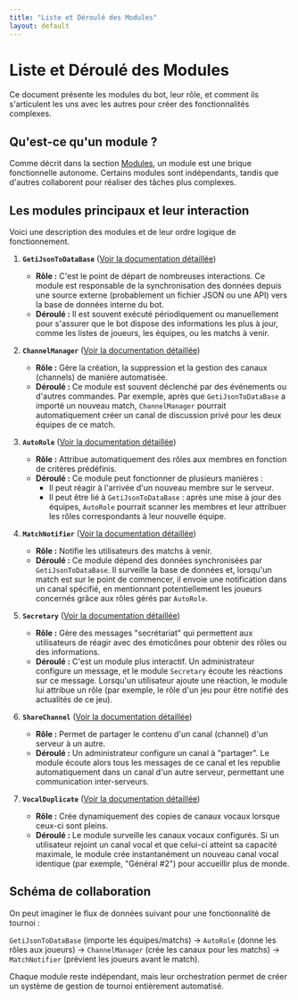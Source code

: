 ```yaml
---
title: "Liste et Déroulé des Modules"
layout: default
---
```


# Liste et Déroulé des Modules

Ce document présente les modules du bot, leur rôle, et comment ils s'articulent les uns avec les autres pour créer des fonctionnalités complexes.

## Qu'est-ce qu'un module ?

Comme décrit dans la section [Modules](./modules.md), un module est une brique fonctionnelle autonome. Certains modules sont indépendants, tandis que d'autres collaborent pour réaliser des tâches plus complexes.

## Les modules principaux et leur interaction

Voici une description des modules et de leur ordre logique de fonctionnement.

1.  **`GetiJsonToDataBase`** ([Voir la documentation détaillée](./modules_pages/GetiJsonToDataBase.md))
    *   **Rôle :** C'est le point de départ de nombreuses interactions. Ce module est responsable de la synchronisation des données depuis une source externe (probablement un fichier JSON ou une API) vers la base de données interne du bot.
    *   **Déroulé :** Il est souvent exécuté périodiquement ou manuellement pour s'assurer que le bot dispose des informations les plus à jour, comme les listes de joueurs, les équipes, ou les matchs à venir.

2.  **`ChannelManager`** ([Voir la documentation détaillée](./modules_pages/ChannelManager.md))
    *   **Rôle :** Gère la création, la suppression et la gestion des canaux (channels) de manière automatisée.
    *   **Déroulé :** Ce module est souvent déclenché par des événements ou d'autres commandes. Par exemple, après que `GetiJsonToDataBase` a importé un nouveau match, `ChannelManager` pourrait automatiquement créer un canal de discussion privé pour les deux équipes de ce match.

3.  **`AutoRole`** ([Voir la documentation détaillée](./modules_pages/AutoRole.md))
    *   **Rôle :** Attribue automatiquement des rôles aux membres en fonction de critères prédéfinis.
    *   **Déroulé :** Ce module peut fonctionner de plusieurs manières :
        *   Il peut réagir à l'arrivée d'un nouveau membre sur le serveur.
        *   Il peut être lié à `GetiJsonToDataBase` : après une mise à jour des équipes, `AutoRole` pourrait scanner les membres et leur attribuer les rôles correspondants à leur nouvelle équipe.

4.  **`MatchNotifier`** ([Voir la documentation détaillée](./modules_pages/MatchNotifier.md))
    *   **Rôle :** Notifie les utilisateurs des matchs à venir.
    *   **Déroulé :** Ce module dépend des données synchronisées par `GetiJsonToDataBase`. Il surveille la base de données et, lorsqu'un match est sur le point de commencer, il envoie une notification dans un canal spécifié, en mentionnant potentiellement les joueurs concernés grâce aux rôles gérés par `AutoRole`.

5.  **`Secretary`** ([Voir la documentation détaillée](./modules_pages/Secretary.md))
    *   **Rôle :** Gère des messages "secrétariat" qui permettent aux utilisateurs de réagir avec des émoticônes pour obtenir des rôles ou des informations.
    *   **Déroulé :** C'est un module plus interactif. Un administrateur configure un message, et le module `Secretary` écoute les réactions sur ce message. Lorsqu'un utilisateur ajoute une réaction, le module lui attribue un rôle (par exemple, le rôle d'un jeu pour être notifié des actualités de ce jeu).

6.  **`ShareChannel`** ([Voir la documentation détaillée](./modules_pages/ShareChannel.md))
    *   **Rôle :** Permet de partager le contenu d'un canal (channel) d'un serveur à un autre.
    *   **Déroulé :** Un administrateur configure un canal à "partager". Le module écoute alors tous les messages de ce canal et les republie automatiquement dans un canal d'un autre serveur, permettant une communication inter-serveurs.

7.  **`VocalDuplicate`** ([Voir la documentation détaillée](./modules_pages/VocalDuplicate.md))
    *   **Rôle :** Crée dynamiquement des copies de canaux vocaux lorsque ceux-ci sont pleins.
    *   **Déroulé :** Le module surveille les canaux vocaux configurés. Si un utilisateur rejoint un canal vocal et que celui-ci atteint sa capacité maximale, le module crée instantanément un nouveau canal vocal identique (par exemple, "Général #2") pour accueillir plus de monde.

## Schéma de collaboration

On peut imaginer le flux de données suivant pour une fonctionnalité de tournoi :

`GetiJsonToDataBase` (importe les équipes/matchs) -> `AutoRole` (donne les rôles aux joueurs) -> `ChannelManager` (crée les canaux pour les matchs) -> `MatchNotifier` (prévient les joueurs avant le match).

Chaque module reste indépendant, mais leur orchestration permet de créer un système de gestion de tournoi entièrement automatisé.

